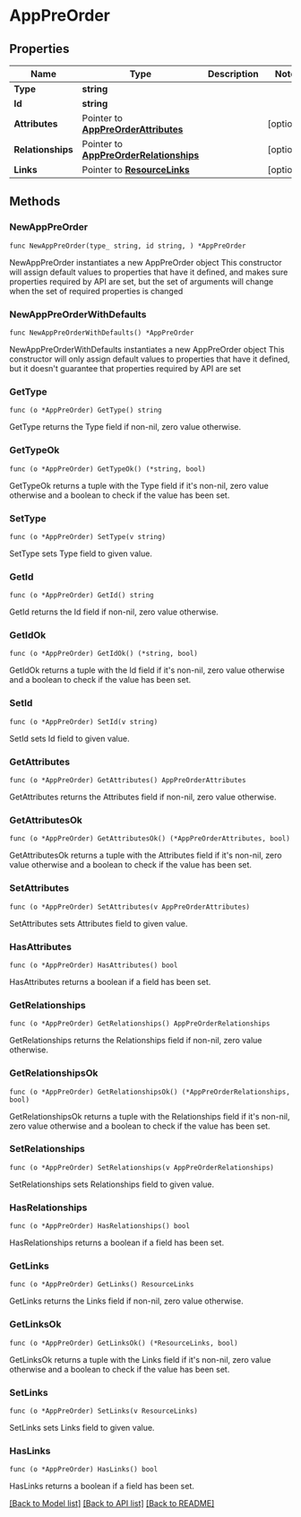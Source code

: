 # AppPreOrder

## Properties

Name | Type | Description | Notes
------------ | ------------- | ------------- | -------------
**Type** | **string** |  | 
**Id** | **string** |  | 
**Attributes** | Pointer to [**AppPreOrderAttributes**](AppPreOrderAttributes.md) |  | [optional] 
**Relationships** | Pointer to [**AppPreOrderRelationships**](AppPreOrderRelationships.md) |  | [optional] 
**Links** | Pointer to [**ResourceLinks**](ResourceLinks.md) |  | [optional] 

## Methods

### NewAppPreOrder

`func NewAppPreOrder(type_ string, id string, ) *AppPreOrder`

NewAppPreOrder instantiates a new AppPreOrder object
This constructor will assign default values to properties that have it defined,
and makes sure properties required by API are set, but the set of arguments
will change when the set of required properties is changed

### NewAppPreOrderWithDefaults

`func NewAppPreOrderWithDefaults() *AppPreOrder`

NewAppPreOrderWithDefaults instantiates a new AppPreOrder object
This constructor will only assign default values to properties that have it defined,
but it doesn't guarantee that properties required by API are set

### GetType

`func (o *AppPreOrder) GetType() string`

GetType returns the Type field if non-nil, zero value otherwise.

### GetTypeOk

`func (o *AppPreOrder) GetTypeOk() (*string, bool)`

GetTypeOk returns a tuple with the Type field if it's non-nil, zero value otherwise
and a boolean to check if the value has been set.

### SetType

`func (o *AppPreOrder) SetType(v string)`

SetType sets Type field to given value.


### GetId

`func (o *AppPreOrder) GetId() string`

GetId returns the Id field if non-nil, zero value otherwise.

### GetIdOk

`func (o *AppPreOrder) GetIdOk() (*string, bool)`

GetIdOk returns a tuple with the Id field if it's non-nil, zero value otherwise
and a boolean to check if the value has been set.

### SetId

`func (o *AppPreOrder) SetId(v string)`

SetId sets Id field to given value.


### GetAttributes

`func (o *AppPreOrder) GetAttributes() AppPreOrderAttributes`

GetAttributes returns the Attributes field if non-nil, zero value otherwise.

### GetAttributesOk

`func (o *AppPreOrder) GetAttributesOk() (*AppPreOrderAttributes, bool)`

GetAttributesOk returns a tuple with the Attributes field if it's non-nil, zero value otherwise
and a boolean to check if the value has been set.

### SetAttributes

`func (o *AppPreOrder) SetAttributes(v AppPreOrderAttributes)`

SetAttributes sets Attributes field to given value.

### HasAttributes

`func (o *AppPreOrder) HasAttributes() bool`

HasAttributes returns a boolean if a field has been set.

### GetRelationships

`func (o *AppPreOrder) GetRelationships() AppPreOrderRelationships`

GetRelationships returns the Relationships field if non-nil, zero value otherwise.

### GetRelationshipsOk

`func (o *AppPreOrder) GetRelationshipsOk() (*AppPreOrderRelationships, bool)`

GetRelationshipsOk returns a tuple with the Relationships field if it's non-nil, zero value otherwise
and a boolean to check if the value has been set.

### SetRelationships

`func (o *AppPreOrder) SetRelationships(v AppPreOrderRelationships)`

SetRelationships sets Relationships field to given value.

### HasRelationships

`func (o *AppPreOrder) HasRelationships() bool`

HasRelationships returns a boolean if a field has been set.

### GetLinks

`func (o *AppPreOrder) GetLinks() ResourceLinks`

GetLinks returns the Links field if non-nil, zero value otherwise.

### GetLinksOk

`func (o *AppPreOrder) GetLinksOk() (*ResourceLinks, bool)`

GetLinksOk returns a tuple with the Links field if it's non-nil, zero value otherwise
and a boolean to check if the value has been set.

### SetLinks

`func (o *AppPreOrder) SetLinks(v ResourceLinks)`

SetLinks sets Links field to given value.

### HasLinks

`func (o *AppPreOrder) HasLinks() bool`

HasLinks returns a boolean if a field has been set.


[[Back to Model list]](../README.md#documentation-for-models) [[Back to API list]](../README.md#documentation-for-api-endpoints) [[Back to README]](../README.md)


